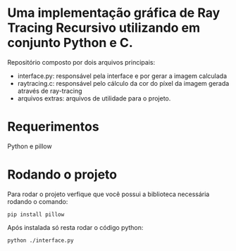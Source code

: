 # Uma implementação gráfica de Ray Tracing Recursivo utilizando em conjunto Python e C.
Repositório composto por dois arquivos principais:
- interface.py: responsável pela interface e por gerar a imagem calculada
- raytracing.c: responsável pelo cálculo da cor do píxel da imagem gerada através de ray-tracing
- arquivos extras: arquivos de utilidade para o projeto.

# Requerimentos
Python e pillow

# Rodando o projeto
Para rodar o projeto verfique que você possui a biblioteca necessária rodando o comando:
```
pip install pillow
```
Após instalada só resta rodar o código python:
```
python ./interface.py
```
